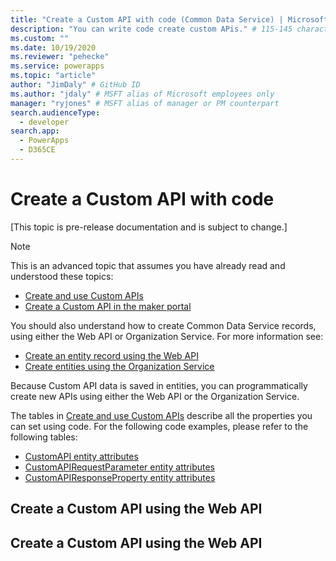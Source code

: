 ```yaml
---
title: "Create a Custom API with code (Common Data Service) | Microsoft Docs" # Intent and product brand in a unique string of 43-59 chars including spaces
description: "You can write code create custom APis." # 115-145 characters including spaces. This abstract displays in the search result.
ms.custom: ""
ms.date: 10/19/2020
ms.reviewer: "pehecke"
ms.service: powerapps
ms.topic: "article"
author: "JimDaly" # GitHub ID
ms.author: "jdaly" # MSFT alias of Microsoft employees only
manager: "ryjones" # MSFT alias of manager or PM counterpart
search.audienceType: 
  - developer
search.app: 
  - PowerApps
  - D365CE
---
```

# Create a Custom API with code

[This topic is pre-release documentation and is subject to change.]

> [!NOTE]
> This is an advanced topic that assumes you have already read and understood these topics:
> - [Create and use Custom APIs](custom-api.md)
> - [Create a Custom API in the maker portal](create-custom-api-maker-portal.md)
>
> You should also understand how to create Common Data Service records, using either the Web API or Organization Service. For more information see:
> - [Create an entity record using the Web API](webapi/create-entity-web-api.md)
> - [Create entities using the Organization Service](org-service/entity-operations-create.md)

Because Custom API data is saved in entities, you can programmatically create new APIs using either the Web API or the Organization Service.

The tables in [Create and use Custom APIs](custom-api.md) describe all the properties you can set using code. For the following code examples, please refer to the following tables:

- [CustomAPI entity attributes](custom-api.md#customapi-entity-attributes)
- [CustomAPIRequestParameter entity attributes](custom-api.md#customapirequestparameter-entity-attributes)
- [CustomAPIResponseProperty entity attributes](custom-api.md#customapiresponseproperty-entity-attributes)

## Create a Custom API using the Web API

## Create a Custom API using the Web API